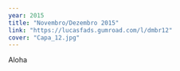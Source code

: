 ```yaml
---
year: 2015
title: "Novembro/Dezembro 2015"
link: "https://lucasfads.gumroad.com/l/dmbr12"
cover: "Capa_12.jpg"
---
```

Aloha

